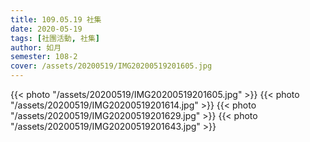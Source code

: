 ```yaml
---
title: 109.05.19 社集
date: 2020-05-19
tags: [社團活動, 社集]
author: 如月
semester: 108-2
cover: /assets/20200519/IMG20200519201605.jpg
---
```


{{< photo "/assets/20200519/IMG20200519201605.jpg" >}}
{{< photo "/assets/20200519/IMG20200519201614.jpg" >}}
{{< photo "/assets/20200519/IMG20200519201629.jpg" >}}
{{< photo "/assets/20200519/IMG20200519201643.jpg" >}}